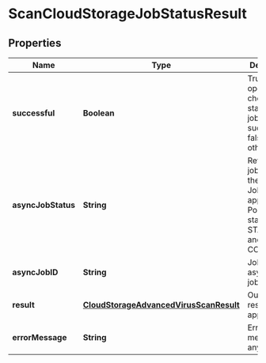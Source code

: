 
# ScanCloudStorageJobStatusResult

## Properties
Name | Type | Description | Notes
------------ | ------------- | ------------- | -------------
**successful** | **Boolean** | Tru eif the operation to check the status of the job was successful, false otherwise |  [optional]
**asyncJobStatus** | **String** | Returns the job status of the Async Job, if applicable.  Possible states are STARTED and COMPLETED |  [optional]
**asyncJobID** | **String** | Job ID of the async batch job |  [optional]
**result** | [**CloudStorageAdvancedVirusScanResult**](CloudStorageAdvancedVirusScanResult.md) | Output scan result, if applicable |  [optional]
**errorMessage** | **String** | Error message (if any) |  [optional]



